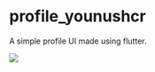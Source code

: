 # profile_younushcr

A simple profile UI made using flutter.

<img src="https://lh3.googleusercontent.com/d/1mHKtIFWudk1R6OBmXxKKAAH6btPL0jiq">
